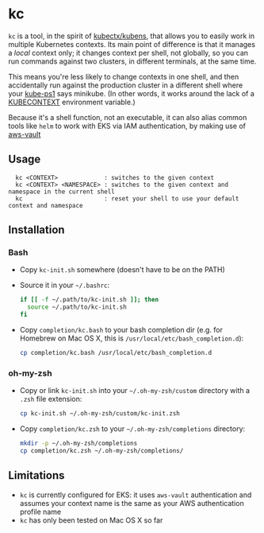 # kc

`kc` is a tool, in the spirit of [kubectx/kubens](https://github.com/ahmetb/kubectx),
that allows you to easily work in multiple Kubernetes contexts. Its main point
of difference is that it manages a _local_ context only; it changes context per
shell, not globally, so you can run commands against two clusters, in different
terminals, at the same time.

This means you're less likely to change contexts in one shell, and then
accidentally run against the production cluster in a different shell where your
[kube-ps1](https://github.com/jonmosco/kube-ps1) says minikube. (In other words,
it works around the lack of a [KUBECONTEXT](https://github.com/kubernetes/kubernetes/issues/27308)
environment variable.)

Because it's a shell function, not an executable, it can also alias common tools
like `helm` to work with EKS via IAM authentication, by making use of
[aws-vault](https://github.com/99designs/aws-vault)

## Usage

```
  kc <CONTEXT>             : switches to the given context
  kc <CONTEXT> <NAMESPACE> : switches to the given context and namespace in the current shell
  kc                       : reset your shell to use your default context and namespace
```

## Installation

### Bash

- Copy `kc-init.sh` somewhere (doesn't have to be on the PATH)
- Source it in your `~/.bashrc`:

  ```bash
  if [[ -f ~/.path/to/kc-init.sh ]]; then
    source ~/.path/to/kc-init.sh
  fi
  ```
- Copy `completion/kc.bash` to your bash completion dir
  (e.g. for Homebrew on Mac OS X, this is `/usr/local/etc/bash_completion.d`):

  ```bash
  cp completion/kc.bash /usr/local/etc/bash_completion.d
  ```

### oh-my-zsh

- Copy or link `kc-init.sh` into your `~/.oh-my-zsh/custom` directory with a
  `.zsh` file extension:

  ```sh
  cp kc-init.sh ~/.oh-my-zsh/custom/kc-init.zsh
  ```
- Copy `completion/kc.zsh` to your `~/.oh-my-zsh/completions` directory:

  ```sh
  mkdir -p ~/.oh-my-zsh/completions
  cp completion/kc.zsh ~/.oh-my-zsh/completions/
  ```

## Limitations

- `kc` is currently configured for EKS: it uses `aws-vault` authentication and
assumes your context name is the same as your AWS authentication profile name
- `kc` has only been tested on Mac OS X so far
